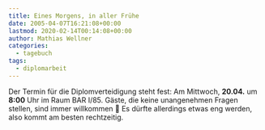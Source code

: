 ```yaml
---
title: Eines Morgens, in aller Frühe
date: 2005-04-07T16:21:08+00:00
lastmod: 2020-02-14T00:14:08+00:00
author: Mathias Wellner
categories:
  - tagebuch
tags:
  - diplomarbeit
---
```

Der Termin für die Diplomverteidigung steht fest: Am Mittwoch, **20.04.** um **8:00** Uhr im Raum BAR I/85. Gäste, die keine unangenehmen Fragen stellen, sind immer willkommen 🙂 Es dürfte allerdings etwas eng werden, also kommt am besten rechtzeitig.